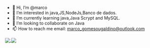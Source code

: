 - 👋 Hi, I’m @marco
- 👀 I’m interested in java,JS,NodeJs,Banco de dados.
- 🌱 I’m currently learning java,Java Scrypt and MySQL.
- 💞️ I’m looking to collaborate on Java
- 📫 How to reach me email: marco_gomesougaldino@outlook.com
<a href="https://github.com/marcoladograu157">
  <img align="center" src="https://github-readme-stats.vercel.app/api?username=marcoladograu157&theme=vision-friendly-dark" />
</a>
<a href="https://github.com/marcoladograu157">
  <img align="center" src="https://github-readme-stats.vercel.app/api/top-langs/?username=marcoladograu157&layout=compact&theme=vision-friendly-dark" />
</a>
